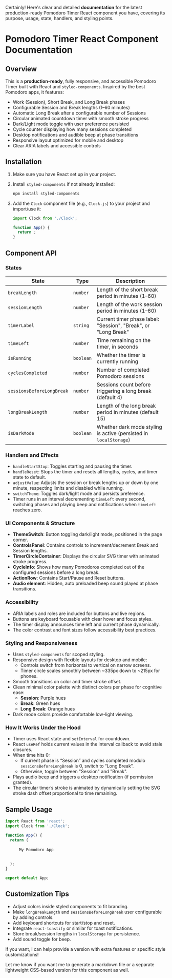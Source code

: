 Certainly! Here's clear and detailed **documentation** for the latest production-ready Pomodoro Timer React component you have, covering its purpose, usage, state, handlers, and styling points.

# Pomodoro Timer React Component Documentation

## Overview
This is a **production-ready**, fully responsive, and accessible Pomodoro Timer built with React and `styled-components`. Inspired by the best Pomodoro apps, it features:

- Work (Session), Short Break, and Long Break phases
- Configurable Session and Break lengths (1–60 minutes)
- Automatic Long Break after a configurable number of Sessions
- Circular animated countdown timer with smooth stroke progress
- Dark/Light mode toggle with user preference persisted
- Cycle counter displaying how many sessions completed
- Desktop notifications and audible beep at phase transitions
- Responsive layout optimized for mobile and desktop
- Clear ARIA labels and accessible controls

## Installation

1. Make sure you have React set up in your project.

2. Install `styled-components` if not already installed:
   ```bash
   npm install styled-components
   ```

3. Add the `Clock` component file (e.g., `Clock.js`) to your project and import/use it:
   ```jsx
   import Clock from './Clock';

   function App() {
     return ;
   }
   ```

## Component API

### States

| State                  | Type      | Description                                                       |
|------------------------|-----------|-------------------------------------------------------------------|
| `breakLength`          | `number`  | Length of the short break period in minutes (1–60)                |
| `sessionLength`        | `number`  | Length of the work session period in minutes (1–60)               |
| `timerLabel`           | `string`  | Current timer phase label: "Session", "Break", or "Long Break"    |
| `timeLeft`             | `number`  | Time remaining on the timer, in seconds                           |
| `isRunning`            | `boolean` | Whether the timer is currently running                            |
| `cyclesCompleted`      | `number`  | Number of completed Pomodoro sessions                             |
| `sessionsBeforeLongBreak` | `number`  | Sessions count before triggering a long break (default 4)         |
| `longBreakLength`      | `number`  | Length of the long break period in minutes (default 15)           |
| `isDarkMode`           | `boolean` | Whether dark mode styling is active (persisted in `localStorage`) |

### Handlers and Effects

- `handleStartStop`: Toggles starting and pausing the timer.
- `handleReset`: Stops the timer and resets all lengths, cycles, and timer state to default.
- `adjustValue`: Adjusts the session or break lengths up or down by one minute, respecting limits and disabled while running.
- `switchTheme`: Toggles dark/light mode and persists preference.
- Timer runs in an interval decrementing `timeLeft` every second, switching phases and playing beep and notifications when `timeLeft` reaches zero.

### UI Components & Structure

- **ThemeSwitch**: Button toggling dark/light mode, positioned in the page corner.
- **ControlsPanel**: Contains controls to increment/decrement Break and Session lengths.
- **TimerCircleContainer**: Displays the circular SVG timer with animated stroke progress.
- **CycleInfo**: Shows how many Pomodoros completed out of the configured sessions before a long break.
- **ActionRow**: Contains Start/Pause and Reset buttons.
- **Audio element**: Hidden, auto preloaded beep sound played at phase transitions.

### Accessibility

- ARIA labels and roles are included for buttons and live regions.
- Buttons are keyboard focusable with clear hover and focus styles.
- The timer display announces time left and current phase dynamically.
- The color contrast and font sizes follow accessibility best practices.

### Styling and Responsiveness

- Uses `styled-components` for scoped styling.
- Responsive design with flexible layouts for desktop and mobile:
  - Controls switch from horizontal to vertical on narrow screens.
  - Timer circle scales smoothly between ~335px down to ~215px for phones.
- Smooth transitions on color and timer stroke offset.
- Clean minimal color palette with distinct colors per phase for cognitive ease:
  - **Session**: Purple hues
  - **Break**: Green hues
  - **Long Break**: Orange hues
- Dark mode colors provide comfortable low-light viewing.

### How It Works Under the Hood

- Timer uses React state and `setInterval` for countdown.
- React `useRef` holds current values in the interval callback to avoid stale closures.
- When time hits 0:
  - If current phase is “Session” and cycles completed modulo `sessionsBeforeLongBreak` is 0, switch to “Long Break”.
  - Otherwise, toggle between "Session" and "Break".
- Plays audio beep and triggers a desktop notification (if permission granted).
- The circular timer’s stroke is animated by dynamically setting the SVG stroke dash offset proportional to time remaining.

## Sample Usage

```jsx
import React from 'react';
import Clock from './Clock';

function App() {
  return (
    
      My Pomodoro App
      
    
  );
}

export default App;
```

## Customization Tips

- Adjust colors inside styled components to fit branding.
- Make `longBreakLength` and `sessionsBeforeLongBreak` user configurable by adding controls.
- Add keyboard shortcuts for start/stop and reset.
- Integrate `react-toastify` or similar for toast notifications.
- Store break/session lengths in `localStorage` for persistence.
- Add sound toggle for beep.

If you want, I can help provide a version with extra features or specific style customizations!

Let me know if you want me to generate a markdown file or a separate lightweight CSS-based version for this component as well.